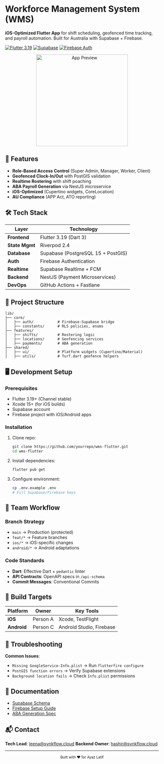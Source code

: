 # Workforce Management System (WMS)

**iOS-Optimized Flutter App** for shift scheduling, geofenced time tracking, and payroll automation. Built for Australia with Supabase + Firebase.

[![Flutter 3.19](https://img.shields.io/badge/Flutter-3.19-blue)](https://flutter.dev)
[![Supabase](https://img.shields.io/badge/Supabase-PostgreSQL%2015-green)](https://supabase.com)
[![Firebase Auth](https://img.shields.io/badge/Firebase-Auth%209-orange)](https://firebase.google.com)

<p align="center">
  <img src="assets/app_preview.gif" width="300" alt="App Preview">
</p>

## 🚀 Features

- **Role-Based Access Control** (Super Admin, Manager, Worker, Client)
- **Geofenced Clock-In/Out** with PostGIS validation
- **Realtime Rostering** with shift poaching
- **ABA Payroll Generation** via NestJS microservice
- **iOS-Optimized** (Cupertino widgets, CoreLocation)
- **AU Compliance** (APP Act, ATO reporting)

## 🛠 Tech Stack

| Layer              | Technology                          |
|--------------------|-------------------------------------|
| **Frontend**       | Flutter 3.19 (Dart 3)              |
| **State Mgmt**     | Riverpod 2.4                       |
| **Database**       | Supabase (PostgreSQL 15 + PostGIS) |
| **Auth**           | Firebase Authentication            |
| **Realtime**       | Supabase Realtime + FCM            |
| **Backend**        | NestJS (Payment Microservices)     |
| **DevOps**         | GitHub Actions + Fastlane          |

## 📂 Project Structure

```
lib/
├── core/
│   ├── auth/           # Firebase-Supabase bridge
│   ├── constants/      # RLS policies, enums
├── features/
│   ├── shifts/         # Rostering logic
│   ├── locations/      # Geofencing services
│   ├── payments/       # ABA generation
├── shared/
│   ├── ui/             # Platform widgets (Cupertino/Material)
│   ├── utils/          # Turf.dart geofence helpers
```

## 🖥 Development Setup

### Prerequisites
- Flutter 3.19+ (Channel stable)
- Xcode 15+ (for iOS builds)
- Supabase account
- Firebase project with iOS/Android apps

### Installation
1. Clone repo:
   ```bash
   git clone https://github.com/yourrepo/wms-flutter.git
   cd wms-flutter
   ```
2. Install dependencies:
   ```bash
   flutter pub get
   ```
3. Configure environment:
   ```bash
   cp .env.example .env
   # Fill Supabase/Firebase keys
   ```

## 🔧 Team Workflow

### Branch Strategy
- `main` → Production (protected)
- `feat/*` → Feature branches
- `ios/*` → iOS-specific changes
- `android/*` → Android adaptations

### Code Standards
- **Dart**: Effective Dart + `pedantic` linter
- **API Contracts**: OpenAPI specs in `/api-schema`
- **Commit Messages**: Conventional Commits

## 📱 Build Targets

| Platform  | Owner       | Key Tools                  |
|-----------|-------------|----------------------------|
| **iOS**   | Person A    | Xcode, TestFlight          |
| **Android**| Person C   | Android Studio, Firebase   |

## 🚨 Troubleshooting

**Common Issues**:
- `Missing GoogleService-Info.plist` → Run `flutterfire configure`
- `PostGIS function errors` → Verify Supabase extensions
- `Background location fails` → Check `Info.plist` permissions

## 📄 Documentation

- [Supabase Schema](docs/Supabase_Schema.md)
- [Firebase Setup Guide](docs/Firebase_Setup.md)
- [ABA Generation Spec](docs/Payroll_Spec.md)

## 📬 Contact

**Tech Lead**: leena@synkflow.cloud
**Backend Owner**: hashir@synkflow.cloud

---

<p align="center">
  <sub>Built with ❤️ for Ayaz Latif</sub>
</p>
